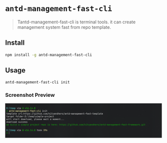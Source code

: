 # `antd-management-fast-cli`

> Tantd-management-fast-cli is terminal tools. it can create management system fast from repo template.

## Install

```bash
npm install -g antd-management-fast-cli
```

## Usage

```bash
antd-management-fast-cli init
```

### Screenshot Preview

[![cli](../../document/images/cli.png)](cli.png)
